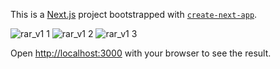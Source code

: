 This is a [Next.js](https://nextjs.org/) project bootstrapped with [`create-next-app`](https://github.com/vercel/next.js/tree/canary/packages/create-next-app).

![rar_v1 1](https://github.com/devrajkhanra/rar_v1/assets/47315396/2e652a28-6a7f-4ed6-a166-f108af1fe2b2)
![rar_v1 2](https://github.com/devrajkhanra/rar_v1/assets/47315396/d6843f7e-11de-4360-9c1f-53b3e1875e38)
![rar_v1 3](https://github.com/devrajkhanra/rar_v1/assets/47315396/1dadf86a-3095-43b6-8da9-af9bbaa09d69)

Open [http://localhost:3000](http://localhost:3000) with your browser to see the result.
